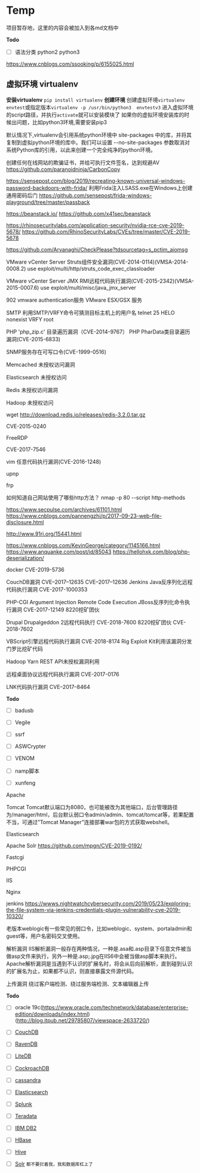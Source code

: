 # Temp
项目暂存地，这里的内容会被加入到各md文档中



**Todo**
- [ ] 语法分类 python2  python3

https://www.cnblogs.com/ssooking/p/6155025.html
## 虚拟环境 virtualenv
**安装virtualenv**
`pip install virtualenv`
**创建环境**
创建虚拟环境`virtualenv envtest`或指定版本`virtualenv -p /usr/bin/python3  envtestv3`
进入虚拟环境的script路径，并执行`activate`就可以安装模块了
如果你的虚拟环境安装库的时候出问题，比如python3环境,需要安装pip3

默认情况下,virtualenv会引用系统python环境中 site-­packages 中的库，并将其复制到虚拟python环境的库中。我们可以设置 --no-site-packages 参数取消对系统Python库的引用，以此来创建一个完全纯净的python环境。









创建任何在线网站的欺骗证书，并给可执行文件签名，达到规避AV
https://github.com/paranoidninja/CarbonCopy


https://sensepost.com/blog/2019/recreating-known-universal-windows-password-backdoors-with-frida/
利用Frida注入LSASS.exe在Windows上创建通用密码后门
https://github.com/sensepost/frida-windows-playground/tree/master/passback



https://beanstack.io/
https://github.com/x41sec/beanstack

https://rhinosecuritylabs.com/application-security/nvidia-rce-cve-2019-5678/
https://github.com/RhinoSecurityLabs/CVEs/tree/master/CVE-2019-5678




https://github.com/Arvanaghi/CheckPlease?tdsourcetag=s_pctim_aiomsg


VMware vCenter Server Struts组件安全漏洞(CVE-2014-0114)(VMSA-2014-0008.2)
use exploit/multi/http/struts_code_exec_classloader


VMware vCenter Server JMX RMI远程代码执行漏洞(CVE-2015-2342)(VMSA-2015-0007.6)
use exploit/multi/misc/java_jmx_server


902 vmware authentication服务
 VMware ESX/GSX 服务


SMTP
利用SMTP/VRFY命令可猜测目标主机上的用户名
telnet <target> 25
HELO nonexist
VRFY root


PHP 'php_zip.c' 目录遍历漏洞（CVE-2014-9767）
 PHP PharData类目录遍历漏洞(CVE-2015-6833)

SNMP服务存在可写口令(CVE-1999-0516)

Memcached 未授权访问漏洞

Elasticsearch 未授权访问

Redis 未授权访问漏洞

Hadoop 未授权访问

wget http://download.redis.io/releases/redis-3.2.0.tar.gz

CVE-2015-0240

FreeRDP

CVE-2017-7546

 vim 任意代码执行漏洞(CVE-2016-1248)

upnp





frp

如何知道自己网站使用了哪些http方法？
nmap -p 80 --script http-methods


https://www.secpulse.com/archives/61101.html
https://www.cnblogs.com/pannengzhi/p/2017-09-23-web-file-disclosure.html


http://www.91ri.org/15441.html

https://www.cnblogs.com/KevinGeorge/category/1145166.html
https://www.anquanke.com/post/id/85043
https://hellohxk.com/blog/php-deserialization/


docker
    CVE-2019-5736

CouchDB漏洞 	 CVE–2017–12635 CVE–2017–12636 
Jenkins Java反序列化远程代码执行漏洞 	CVE-2017-1000353

PHP-CGI Argument Injection Remote Code Execution 
JBoss反序列化命令执行漏洞 	CVE-2017-12149 	8220挖矿团伙

Drupal Drupalgeddon 2远程代码执行 	CVE-2018-7600 	8220挖矿团伙
 CVE-2018-7602 

VBScript引擎远程代码执行漏洞 	CVE-2018-8174
Rig Exploit Kit利用该漏洞分发门罗比挖矿代码

Hadoop Yarn REST API未授权漏洞利用

远程桌面协议远程代码执行漏洞 	 CVE-2017-0176

LNK代码执行漏洞 	 CVE–2017–8464





**Todo**
- [ ] badusb
- [ ] Vegile
- [ ] ssrf
- [ ] ASWCrypter
- [ ] VENOM
- [ ] namp脚本
- [ ] xunfeng




Apache





Tomcat
Tomcat默认端口为8080，也可能被改为其他端口，后台管理路径为/manager/html，后台默认弱口令admin/admin、tomcat/tomcat等，若果配置不当，可通过”Tomcat Manager”连接部署war包的方式获取webshell。


Elasticsearch

Apache Solr
https://github.com/mpgn/CVE-2019-0192/


Fastcgi




PHPCGI




IIS




Nginx


jenkins
https://wwws.nightwatchcybersecurity.com/2019/05/23/exploring-the-file-system-via-jenkins-credentials-plugin-vulnerability-cve-2019-10320/






老版本weblogic有一些常见的弱口令，比如weblogic、system、portaladmin和guest等，用户名密码交叉使用。



解析漏洞
IIS解析漏洞一般存在两种情况，一种是.asa和.asp目录下任意文件被当做asp文件来执行，另外一种是.asp;.jpg在IIS6中会被当做asp脚本来执行。
Apache解析漏洞是当遇到不认识的扩展名时，将会从后向前解析，直到碰到认识的扩展名为止，如果都不认识，则直接暴露文件源代码。 

上传漏洞
绕过客户端检测、绕过服务端检测、文本编辑器上传


**Todo**
- [ ] oracle 19c(https://www.oracle.com/technetwork/database/enterprise-edition/downloads/index.html)
(http://blog.itpub.net/29785807/viewspace-2633720/)
- [ ] [CouchDB](https://couchdb.apache.org/)
- [ ] [RavenDB](https://ravendb.net)
- [ ] [LiteDB](http://www.litedb.org/)
- [ ] [CockroachDB](https://www.cockroachlabs.com/)
- [ ] [cassandra](https://cassandra.apache.org/)
- [ ] [Elasticsearch](https://www.elastic.co/products/elasticsearch)
- [ ] [Splunk](https://www.splunk.com/)
- [ ] [Teradata](https://www.teradata.com/)
- [ ] [IBM DB2](https://www.ibm.com/analytics/us/en/db2/)
- [ ] [HBase](https://hbase.apache.org/)
- [ ] [Hive](https://hive.apache.org/)
- [ ] [Solr](https://lucene.apache.org/solr/)
`都不要拦着我，我和数据库杠上了`


